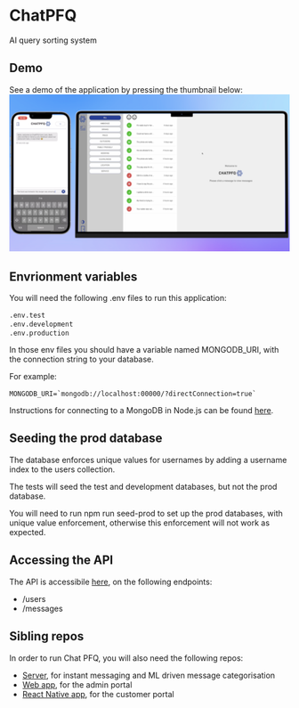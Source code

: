 # ChatPFQ
AI query sorting system

## Demo

See a demo of the application by pressing the thumbnail below:
![Screenshot from demo video displaying the iPhone and web app](/demo/thumbnail.png)

## Envrionment variables

You will need the following .env files to run this application:
````
.env.test
.env.development
.env.production
````
In those env files you should have a variable named MONGODB_URI, with the connection string to your database.

For example:
````
MONGODB_URI=`mongodb://localhost:00000/?directConnection=true`
````

Instructions for connecting to a MongoDB in Node.js can be found [here](https://www.mongodb.com/docs/drivers/node/current/fundamentals/connection/connect/).

## Seeding the prod database

The database enforces unique values for usernames by adding a username index to the users collection.

The tests will seed the test and development databases, but not the prod database.

You will need to run npm run seed-prod to set up the prod databases, with unique value enforcement, otherwise this enforcement will not work as expected.

## Accessing the API

The API is accessibile [here](https://chatpfq-api.onrender.com/api/), on the following endpoints:
- /users
- /messages

## Sibling repos

In order to run Chat PFQ, you will also need the following repos:

- [Server](https://github.com/mjj677/chat-pfq-server), for instant messaging and ML driven message categorisation
- [Web app](https://github.com/mjj677/chat-pfq-web-app), for the admin portal
- [React Native app](https://github.com/rambatinoo/chat-pfq-native-app), for the customer portal